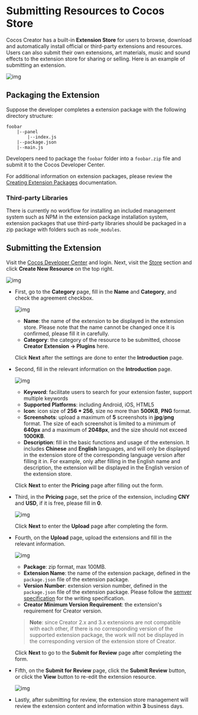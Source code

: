 # Submitting Resources to Cocos Store

Cocos Creator has a built-in **Extension Store** for users to browse, download and automatically install official or third-party extensions and resources. Users can also submit their own extensions, art materials, music and sound effects to the extension store for sharing or selling. Here is an example of submitting an extension.

![img](../image/store.png)

## Packaging the Extension

Suppose the developer completes a extension package with the following directory structure:

```
foobar
    |--panel
        |--index.js
    |--package.json
    |--main.js
```

Developers need to package the `foobar` folder into a `foobar.zip` file and submit it to the Cocos Developer Center.

For additional information on extension packages, please review the [Creating Extension Packages](../first.md) documentation.

### Third-party Libraries

There is currently no workflow for installing an included management system such as NPM in the extension package installation system, extension packages that use third-party libraries should be packaged in a zip package with folders such as `node_modules`.

## Submitting the Extension

Visit the [Cocos Developer Center](https://auth.cocos.com/#/) and login. Next, visit the [Store](https://store-my.cocos.com/#/seller/resources/) section and click **Create New Resource** on the top right.

![img](../image/create.png)

- First, go to the **Category** page, fill in the **Name** and **Category**, and check the agreement checkbox.

  ![img](../image/category.png)

    - **Name**: the name of the extension to be displayed in the extension store. Please note that the name cannot be changed once it is confirmed, please fill it in carefully.
    - **Category**: the category of the resource to be submitted, choose **Creator Extension -> Plugins** here.

  Click **Next** after the settings are done to enter the **Introduction** page.

- Second, fill in the relevant information on the **Introduction** page.

  ![img](../image/introduction.png)

    - **Keyword**: facilitate users to search for your extension faster, support multiple keywords
    - **Supported Platforms**: including Android, iOS, HTML5
    - **Icon**: icon size of **256 * 256**, size no more than **500KB**, **PNG** format.
    - **Screenshots**: upload a maximum of **5** screenshots in **jpg**/**png** format. The size of each screenshot is limited to a minimum of **640px** and a maximum of **2048px**, and the size should not exceed **1000KB**.
    - **Description**: fill in the basic functions and usage of the extension. It includes **Chinese** and **English** languages, and will only be displayed in the extension store of the corresponding language version after filling it in. For example, only after filling in the English name and description, the extension will be displayed in the English version of the extension store.

  Click **Next** to enter the **Pricing** page after filling out the form.

- Third, in the **Pricing** page, set the price of the extension, including **CNY** and **USD**, if it is free, please fill in **0**.

  ![img](../image/pricing.png)

  Click **Next** to enter the **Upload** page after completing the form.

- Fourth, on the **Upload** page, upload the extensions and fill in the relevant information.

  ![img](../image/upload-store.png)

    - **Package**: zip format, max 100MB.
    - **Extension Name**: the name of the extension package, defined in the `package.json` file of the extension package.
    - **Version Number**: extension version number, defined in the `package.json` file of the extension package. Please follow the [semver specification](https://semver.org/) for the writing specification.
    - **Creator Minimum Version Requirement**: the extension's requirement for Creator version.

    > **Note**: since Creator 2.x and 3.x extensions are not compatible with each other, if there is no corresponding version of the supported extension package, the work will not be displayed in the corresponding version of the extension store of Creator.

  Click **Next** to go to the **Submit for Review** page after completing the form.

- Fifth, on the **Submit for Review** page, click the **Submit Review** button, or click the **View** button to re-edit the extension resource.

  ![img](../image/submit-for-review.png)

- Lastly, after submitting for review, the extension store management will review the extension content and information within **3** business days.
